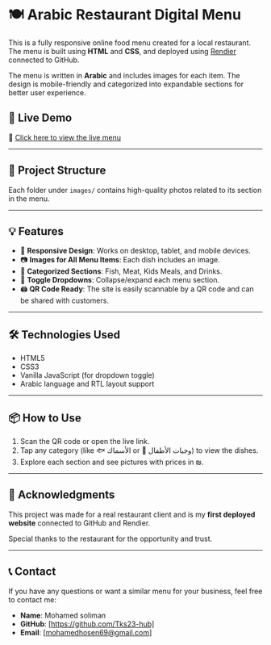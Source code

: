 # 🍽️ Arabic Restaurant Digital Menu

This is a fully responsive online food menu created for a local restaurant. The menu is built using **HTML** and **CSS**, and deployed using [Rendier](https://rendier.app) connected to GitHub.

The menu is written in **Arabic** and includes images for each item. The design is mobile-friendly and categorized into expandable sections for better user experience.

## 📸 Live Demo

🔗 [Click here to view the live menu](https://small-resturant-menu.onrender.com)

---

## 📂 Project Structure

Each folder under `images/` contains high-quality photos related to its section in the menu.

---

## 💡 Features

- 📱 **Responsive Design**: Works on desktop, tablet, and mobile devices.
- 📷 **Images for All Menu Items**: Each dish includes an image.
- 📑 **Categorized Sections**: Fish, Meat, Kids Meals, and Drinks.
- 🔽 **Toggle Dropdowns**: Collapse/expand each menu section.
- 🖨️ **QR Code Ready**: The site is easily scannable by a QR code and can be shared with customers.

---

## 🛠️ Technologies Used

- HTML5
- CSS3
- Vanilla JavaScript (for dropdown toggle)
- Arabic language and RTL layout support

---

## 📦 How to Use

1. Scan the QR code or open the live link.
2. Tap any category (like 🐟 الأسماك or 🍔 وجبات الأطفال) to view the dishes.
3. Explore each section and see pictures with prices in ₪.

---

## 🙌 Acknowledgments

This project was made for a real restaurant client and is my **first deployed website** connected to GitHub and Rendier.

Special thanks to the restaurant for the opportunity and trust.

---

## 📞 Contact

If you have any questions or want a similar menu for your business, feel free to contact me:

- **Name**: Mohamed soliman
- **GitHub**: [https://github.com/Tks23-hub]
- **Email**: [mohamedhosen69@gmail.com]


